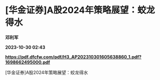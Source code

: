# [华金证券]A股2024年策略展望：蛟龙得水
**邓利军**

**2023-10-30 02:43**

**https://pdf.dfcfw.com/pdf/H3_AP202310301605638860_1.pdf?1698662495000.pdf**

\[华金证券\]A股2024年策略展望：蛟龙得水